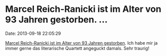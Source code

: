 Marcel Reich-Ranicki ist im Alter von 93 Jahren gestorben. \...
===============================================================

Date: 2013-09-18 22:05:29

[Marcel Reich-Ranicki ist im Alter von 93 Jahren
gestorben](https://twitter.com/fr_schirrmacher/status/380330844914593794).
Ich habe mir ja immer gerne das literarische Quartett angeguckt damals.
Sehr traurig!

